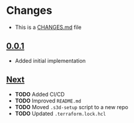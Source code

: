 # Changes
- This is a [CHANGES.md](https://go.s3d.club/changes/) file

## [0.0.1](https://go.s3d.club/terraform-aws-ec2/work/0.0.1)
- Added initial implementation

## [Next](https://go.s3d.club/terraform-aws-ec2/next)
- **TODO** Added CI/CD
- **TODO** Improved `README.md`
- **TODO** Moved `.s3d-setup` script to a new repo
- **TODO** Updated `.terraform.lock.hcl`
